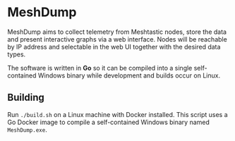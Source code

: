 # MeshDump

MeshDump aims to collect telemetry from Meshtastic nodes, store the data and
present interactive graphs via a web interface. Nodes will be reachable by IP
address and selectable in the web UI together with the desired data types.

The software is written in **Go** so it can be compiled into a single
self-contained Windows binary while development and builds occur on Linux.

## Building

Run `./build.sh` on a Linux machine with Docker installed. This script uses a
Go Docker image to compile a self-contained Windows binary named
`MeshDump.exe`.
